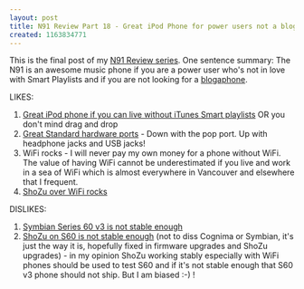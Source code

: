 ```yaml
---
layout: post
title: N91 Review Part 18 - Great iPod Phone for power users not a blogaphone
created: 1163834771
---
```

<p> This is the final post of my <a href="/rt/tags/n91-review">N91 Review series</a>.  One sentence summary: The N91 is an awesome music phone  if you are a power user who&#39;s not in love with Smart Playlists and if you are not looking for a <a href="/rt/archives/2006/11/17/blogaphone-i-want-it-n95-plus-keyboard">blogaphone</a>. </p><p> LIKES: </p><ol> <li><a href="/rt/archives/2006/11/09/n91-review-part-17-great-music-phone-if-you-are-a-power-user">Great iPod phone if you can live without iTunes Smart playlists</a> OR you don&#39;t mind drag and drop</li> <li><a href="/rt/archives/2006/10/11/n91-review-part-13-love-the-keyboard-lock-switch-and-the-standard-headphone-jacks">Great Standard hardware ports</a> - Down with the pop port. Up with headphone jacks and USB jacks!</li> <li>WiFi rocks - I will never pay my own money for a phone without WiFi. The value of having WiFi cannot be underestimated if you live and work in a sea of WiFi which is almost everywhere in Vancouver and elsewhere that I frequent.</li> <li><a href="/rt/archives/2006/10/11/n91-review-part-14-shozu-still-rocks-but-is-not-stable-on-my-n91">ShoZu over WiFi rocks</a></li> </ol><p> DISLIKES: </p><ol> <li><a href="/rt/archives/2006/11/02/n91-review-part-16-volume-keys-spontaneously-stopped-working-today">Symbian Series 60 v3 is not stable enough</a></li> <li><a href="/rt/archives/2006/10/11/n91-review-part-14-shozu-still-rocks-but-is-not-stable-on-my-n91">ShoZu on S60 is not stable enough</a> (not to diss Cognima or Symbian, it&#39;s just the way it is, hopefully fixed in firmware upgrades and ShoZu upgrades) - in my opinion ShoZu working stably especially with WiFi phones  should be used to test S60 and if it&#39;s not stable enough that S60 v3 phone should not ship. But I am biased :-) !</li> </ol>
